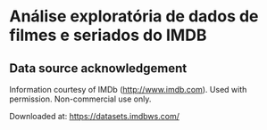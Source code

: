 # Análise exploratória de dados de filmes e seriados do IMDB

## Data source acknowledgement

Information courtesy of IMDb (http://www.imdb.com).
Used with permission.
Non-commercial use only.

Downloaded at: https://datasets.imdbws.com/
